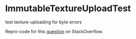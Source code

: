 # ImmutableTextureUploadTest
test texture-uploading for byte errors

Repro-code for this [question](http://stackoverflow.com/questions/42531726/data-corruption-when-uploading-a-texture-direct3d11) on StackOverflow.
